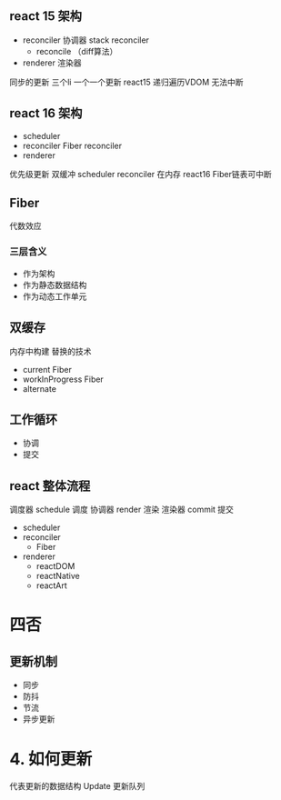 ## react 15 架构
- reconciler 协调器     stack reconciler
	- reconcile （diff算法）
- renderer 渲染器

同步的更新 三个li 一个一个更新
react15 递归遍历VDOM 无法中断 

## react 16 架构
- scheduler
- reconciler          Fiber reconciler
- renderer

优先级更新 双缓冲 scheduler reconciler 在内存
react16 Fiber链表可中断

## Fiber
代数效应
###  三层含义
- 作为架构
- 作为静态数据结构
- 作为动态工作单元

## 双缓存
内存中构建 替换的技术
- current Fiber
- workInProgress Fiber
- alternate
## 工作循环
- 协调
- 提交

## react 整体流程
调度器 schedule 调度
协调器 render     渲染
渲染器 commit   提交

- scheduler
- reconciler
	- Fiber
- renderer 
	- reactDOM
	- reactNative
	- reactArt

# 四否
## 更新机制
- 同步
- 防抖
- 节流
- 异步更新



# 4. 如何更新

代表更新的数据结构 Update
更新队列
 